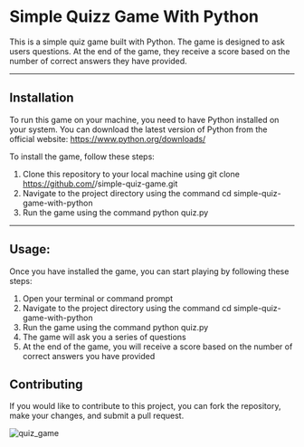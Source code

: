 # Simple Quizz Game With Python
This is a simple quiz game built with Python. The game is designed to ask users questions.
At the end of the game, they receive a score based on the number of correct answers they have provided.

___

## Installation
To run this game on your machine, you need to have Python installed on your system. You can download the latest version of Python from the official website: 
https://www.python.org/downloads/

To install the game, follow these steps:

1. Clone this repository to your local machine using git clone https://github.com/<username>/simple-quiz-game.git
1. Navigate to the project directory using the command cd simple-quiz-game-with-python
1. Run the game using the command python quiz.py

  ___
  
## Usage:

Once you have installed the game, you can start playing by following these steps:

1. Open your terminal or command prompt
1. Navigate to the project directory using the command cd simple-quiz-game-with-python
1. Run the game using the command python quiz.py
1. The game will ask you a series of questions 
1. At the end of the game, you will receive a score based on the number of correct answers you have provided

## Contributing
If you would like to contribute to this project, you can fork the repository, make your changes, and submit a pull request.

![quiz_game](https://user-images.githubusercontent.com/117073615/229593361-9bda9476-b906-48d9-a708-2ff0b912dfa5.png)
